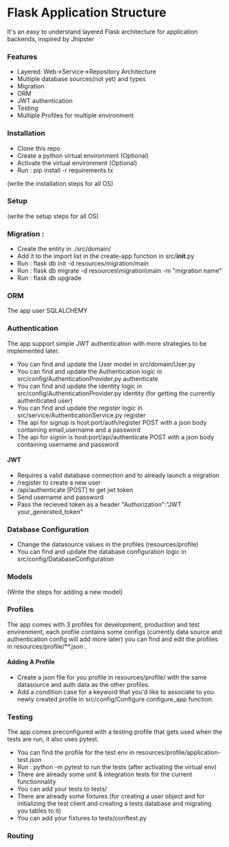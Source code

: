 # Flask Application Structure

It's an easy to understand layered Flask architecture for application backends, inspired by Jhipster

### Features
  - Layered: Web->Service->Repository Architecture
  - Multiple database sources(not yet) and types
  - Migration
  - ORM
  - JWT authentication
  - Testing
  - Multiple Profiles for multiple environment

### Installation

- Clone this repo
- Create a python virtual environment (Optional)
- Activate the virtual environment (Optional)
- Run : pip install -r requirements.tx

(write the installation steps for all OS)
### Setup
(write the setup steps for all OS)

### Migration : 
- Create the entity in ./src/domain/
- Add it to the import list in the create-app function in src/__init__.py
- Run : flask db init -d resources/migration/main
- Run : flask db migrate -d resources\migration\main -m "migration name"
- Run : flask db upgrade

### ORM
The app user SQLALCHEMY

### Authentication
The app support simple JWT authentication with more strategies to be implemented later.
- You can find and update the User model in src/domain/User.py
- You can find and update the Authentication logic in src/config/AuthenticationProvider.py authenticate
- You can find and update the identity logic in src/config/AuthenticationProvider.py identity (for getting the currently authenticated user)
- You can find and update the register logic in src/service/AuthenticationService.py register
- The api for signup is host:port/auth/register POST with a json body containing email,username and a password
- The api for signin is host:port/api/authenticate POST with a json body containing username and password
#### JWT
- Requires a valid database connection and to already launch a migration
- /register to create a new user
- /api/authenticate [POST] to get jwt token
- Send username and password
- Pass the recieved token as a header "Authorization":"JWT your_generated_token"

### Database Configuration
- Change the datasource values in the profiles (resources/profile)
- You can find and update the database configuration logic in src/config/DatabaseConfiguration

### Models
(Write the steps for adding a new model)

### Profiles
The app comes with 3 profiles for development, production and test envirenment, each profile contains some configs (currently data source and authentication config will add more later) you can find and edit the profiles in resources/profile/**.json .
#### Adding A Profile
  - Create a json file for you profile in resources/profile/ with the same datasource and auth data as the other profiles.
  - Add a condition case for a keyword that you'd like to associate to you newly created profile in src/config/Configure configure_app function.

### Testing
The app comes preconfigured with a testing profile that gets used when the tests are run, it also uses pytest.
- You can find the profile for the test env in resources/profile/application-test.json 
- Run : python -m pytest to run the tests (after activating the virtual env) 
- There are already some unit & integration tests for the current functionnality
- You can add your tests to tests/
- There are already some fixtures (for creating a user object and for initializing the test client and creating a tests database and migrating you tables to it)
- You can add your fixtures to tests/conftest.py
### Routing

